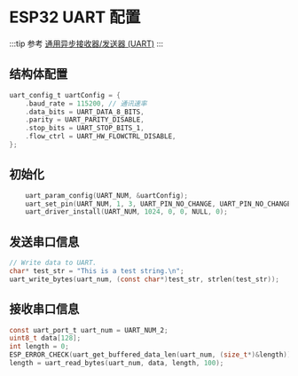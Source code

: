 # ESP32 UART 配置

:::tip 参考
[通用异步接收器/发送器 (UART)](https://docs.espressif.com/projects/esp-idf/zh_CN/stable/esp32/api-reference/peripherals/uart.html)
:::

## 结构体配置

```c
uart_config_t uartConfig = {
    .baud_rate = 115200, // 通讯速率
    .data_bits = UART_DATA_8_BITS,
    .parity = UART_PARITY_DISABLE,
    .stop_bits = UART_STOP_BITS_1,
    .flow_ctrl = UART_HW_FLOWCTRL_DISABLE,
};
```

## 初始化

```c
    uart_param_config(UART_NUM, &uartConfig);
    uart_set_pin(UART_NUM, 1, 3, UART_PIN_NO_CHANGE, UART_PIN_NO_CHANGE);
    uart_driver_install(UART_NUM, 1024, 0, 0, NULL, 0);

```

## 发送串口信息

```c
// Write data to UART.
char* test_str = "This is a test string.\n";
uart_write_bytes(uart_num, (const char*)test_str, strlen(test_str));
```

## 接收串口信息

```c
const uart_port_t uart_num = UART_NUM_2;
uint8_t data[128];
int length = 0;
ESP_ERROR_CHECK(uart_get_buffered_data_len(uart_num, (size_t*)&length));
length = uart_read_bytes(uart_num, data, length, 100);
```

